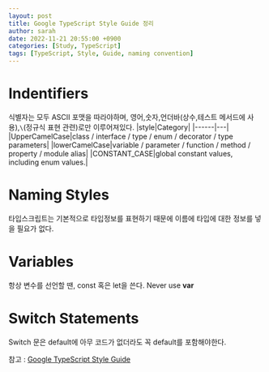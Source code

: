 ```yaml
---
layout: post
title: Google TypeScript Style Guide 정리
author: sarah
date: 2022-11-21 20:55:00 +0900
categories: [Study, TypeScript]
tags: [TypeScript, Style, Guide, naming convention]
---
```


# Indentifiers
식별자는 모두 ASCII 포맷을 따라야하며, 영어,숫자,언더바(상수,테스트 메서드에 사용),`\`(정규식 표현 관련)로만 이루어져있다.
|style|Category|
|------|---|
|UpperCamelCase|class / interface / type / enum / decorator / type parameters|
|lowerCamelCase|variable / parameter / function / method / property / module alias|
|CONSTANT_CASE|global constant values, including enum values.|

# Naming Styles
타입스크립트는 기본적으로 타입정보를 표현하기 때문에 이름에 타입에 대한 정보를 넣을 필요가 없다.

# Variables
항상 변수를 선언할 땐, const 혹은 let을 쓴다. Never use **var**

# Switch Statements
Switch 문은 default에 아무 코드가 없더라도 꼭 default를 포함해야한다.

참고 : [Google TypeScript Style Guide](https://google.github.io/styleguide/tsguide.html)